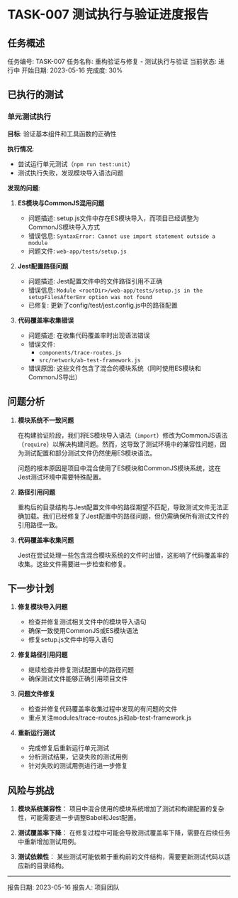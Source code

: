 # TASK-007 测试执行与验证进度报告

## 任务概述

任务编号: TASK-007
任务名称: 重构验证与修复 - 测试执行与验证
当前状态: 进行中
开始日期: 2023-05-16
完成度: 30%

## 已执行的测试

### 单元测试执行

**目标**: 验证基本组件和工具函数的正确性

**执行情况**:
- 尝试运行单元测试（`npm run test:unit`）
- 测试执行失败，发现模块导入语法问题

**发现的问题**:

1. **ES模块与CommonJS混用问题**
   - 问题描述: setup.js文件中存在ES模块导入，而项目已经调整为CommonJS模块导入方式
   - 错误信息: `SyntaxError: Cannot use import statement outside a module`
   - 问题文件: `web-app/tests/setup.js`

2. **Jest配置路径问题**
   - 问题描述: Jest配置文件中的文件路径引用不正确
   - 错误信息: `Module <rootDir>/web-app/tests/setup.js in the setupFilesAfterEnv option was not found`
   - 已修复: 更新了config/test/jest.config.js中的路径配置

3. **代码覆盖率收集错误**
   - 问题描述: 在收集代码覆盖率时出现语法错误
   - 错误文件:
     - `components/trace-routes.js`
     - `src/network/ab-test-framework.js`
   - 错误原因: 这些文件包含了混合的模块系统（同时使用ES模块和CommonJS导出）

## 问题分析

1. **模块系统不一致问题**

   在构建验证阶段，我们将ES模块导入语法（`import`）修改为CommonJS语法（`require`）以解决构建问题。然而，这导致了测试环境中的兼容性问题，因为测试配置和部分测试文件仍然使用ES模块语法。

   问题的根本原因是项目中混合使用了ES模块和CommonJS模块系统，这在Jest测试环境中需要特殊配置。

2. **路径引用问题**

   重构后的目录结构与Jest配置文件中的路径期望不匹配，导致测试文件无法正确加载。我们已经修复了Jest配置中的路径问题，但仍需确保所有测试文件的引用路径一致。

3. **代码覆盖率收集问题**

   Jest在尝试处理一些包含混合模块系统的文件时出错，这影响了代码覆盖率的收集。这些文件需要进一步检查和修复。

## 下一步计划

1. **修复模块导入问题**
   - 检查并修复测试相关文件中的模块导入语句
   - 确保一致使用CommonJS或ES模块语法
   - 修复setup.js文件中的导入语句

2. **修复路径引用问题**
   - 继续检查并修复测试配置中的路径问题
   - 确保测试文件能够正确引用项目文件

3. **问题文件修复**
   - 检查并修复代码覆盖率收集过程中发现的有问题的文件
   - 重点关注modules/trace-routes.js和ab-test-framework.js

4. **重新运行测试**
   - 完成修复后重新运行单元测试
   - 分析测试结果，记录失败的测试用例
   - 针对失败的测试用例进行进一步修复

## 风险与挑战

1. **模块系统兼容性**：
   项目中混合使用的模块系统增加了测试和构建配置的复杂性，可能需要进一步调整Babel和Jest配置。

2. **测试覆盖率下降**：
   在修复过程中可能会导致测试覆盖率下降，需要在后续任务中重新增加测试用例。

3. **测试依赖性**：
   某些测试可能依赖于重构前的文件结构，需要更新测试代码以适应新的目录结构。

---

报告日期: 2023-05-16
报告人: 项目团队 